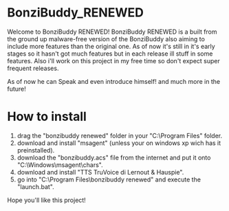 # BonziBuddy_RENEWED
Welcome to BonziBuddy RENEWED! BonziBuddy RENEWED is a built from the ground up malware-free version of the BonziBuddy also aiming to include more features than the original one. As of now it's still in it's early stages so it hasn't got much features but in each release ill stuff in some features. Also i'll work on this project in my free time so don't expect super frequent releases.

As of now he can Speak and even introduce himself! and much more in the future!

# How to install

1. drag the "bonzibuddy renewed" folder in your "C:\Program Files" folder.
2. download and install "msagent" (unless your on windows xp wich has it preinstalled).
3. download the "bonzibuddy.acs" file from the internet and put it onto "C:\Windows\msagent\chars".
4. download and install "TTS TruVoice di Lernout & Hauspie".
5. go into "C:\Program Files\bonzibuddy renewed" and execute the "launch.bat".

Hope you'll like this project!
